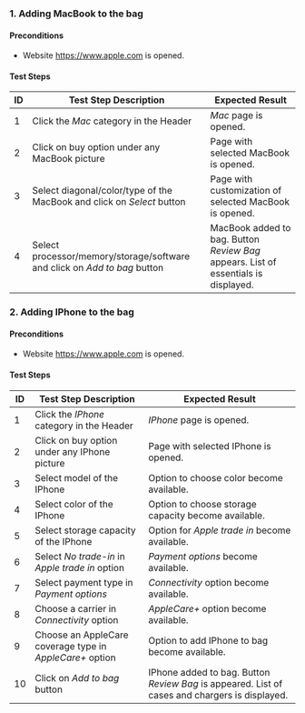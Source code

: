 ### 1. Adding MacBook to the bag

#### Preconditions

- Website https://www.apple.com is opened.

#### Test Steps

| ID                 | Test Step Description                                                     | Expected Result                                                                         |
| ------------------ | ------------------------------------------------------------------------- | --------------------------------------------------------------------------------------- |
| 1                  | Click the _Mac_ category in the Header                                    | _Mac_ page is opened.                                                                   |
| 2                  | Click on buy option under any MacBook picture                             | Page with selected MacBook is opened.                                                   |  
| 3                  | Select diagonal/color/type of the MacBook and click on _Select_ button    | Page with customization of selected MacBook is opened.                                  | 
| 4                  | Select processor/memory/storage/software and click on _Add to bag_ button | MacBook added to bag. Button _Review Bag_ appears. List of essentials is displayed. | 

### 2. Adding IPhone to the bag

#### Preconditions

- Website https://www.apple.com is opened.

#### Test Steps

| ID                 | Test Step Description                                    | Expected Result                                                                                |
| ------------------ | -------------------------------------------------------- | ---------------------------------------------------------------------------------------------- |
| 1                  | Click the _IPhone_ category in the Header                | _IPhone_ page is opened.                                                                       |
| 2                  | Click on buy option under any IPhone picture             | Page with selected IPhone is opened.                                                           | 
| 3                  | Select model of the IPhone                               | Option to choose color become available.                                                       | 
| 4                  | Select color of the IPhone                               | Option to choose storage capacity become available.                                            | 
| 5                  | Select storage capacity of the IPhone                    | Option for _Apple trade in_ become available.                                                  | 
| 6                  | Select _No trade-in_ in _Apple trade in_ option          | _Payment options_ become available.                                                            | 
| 7                  | Select payment type in _Payment options_                 | _Connectivity_ option become available.                                                        | 
| 8                  | Choose a carrier in _Connectivity_ option                | _AppleCare+_ option become available.                                                          | 
| 9                  | Choose an AppleCare coverage type in _AppleCare+_ option | Option to add IPhone to bag become available.                                                  |
| 10                 | Click on _Add to bag_ button                             | IPhone added to bag. Button _Review Bag_ is appeared. List of cases and chargers is displayed. | 
